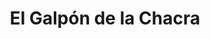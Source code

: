 ---
title: "El Galpón de la Chacra"
url: /cordones-del-chapelco/el-galpon-de-la-chacra/
shop: comodidad
---